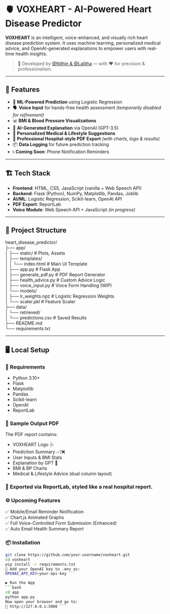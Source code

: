 # 🫀 VOXHEART - AI-Powered Heart Disease Predictor

**VOXHEART** is an intelligent, voice-enhanced, and visually rich heart disease prediction system. It uses machine learning, personalized medical advice, and OpenAI-generated explanations to empower users with real-time health insights.

> 🔬 Developed by [@Nithin & @Lalitha](https://github.com/Nani1-glitch) — with ❤️ for precision & professionalism.

---

## 🚀 Features

- 🧠 **ML-Powered Prediction** using Logistic Regression  
- 🗣️ **Voice Input** for hands-free health assessment *(temporarily disabled for refinement)*  
- 📊 **BMI & Blood Pressure Visualizations**  
- 💬 **AI-Generated Explanation** via OpenAI (GPT-3.5)  
- 📝 **Personalized Medical & Lifestyle Suggestions**  
- 📄 **Professional Hospital-style PDF Export** *(with charts, logo & results)*  
- 📦 **Data Logging** for future prediction tracking  
- 📞 **Coming Soon**: Phone Notification Reminders  

---

## 🏗️ Tech Stack

- **Frontend**: HTML, CSS, JavaScript (vanilla + Web Speech API)  
- **Backend**: Flask (Python), NumPy, Matplotlib, Pandas, Joblib  
- **AI/ML**: Logistic Regression, Scikit-learn, OpenAI API  
- **PDF Export**: ReportLab  
- **Voice Module**: Web Speech API + JavaScript *(in progress)*  

---

## 📂 Project Structure

heart_disease_predictor/  
├── app/  
│   ├── static/ # Plots, Assets  
│   ├── templates/  
│   │   └── index.html # Main UI Template  
│   ├── app.py # Flask App  
│   ├── generate_pdf.py # PDF Report Generator  
│   ├── health_advice.py # Custom Advice Logic  
│   ├── voice_input.py # Voice Form Handling (WIP)  
│   └── models/  
│       ├── lr_weights.npz # Logistic Regression Weights  
│       └── scaler.pkl # Feature Scaler  
├── data/  
│   └── retrieved/  
│       └── predictions.csv # Saved Results  
├── README.md  
└── requirements.txt

---

## 🖥️ Local Setup

### 🔧 Requirements

- Python 3.10+  
- Flask  
- Matplotlib  
- Pandas  
- Scikit-learn  
- OpenAI  
- ReportLab

### 📄 Sample Output PDF
The PDF report contains:

- VOXHEART Logo 🩺  
- Prediction Summary ✅/❌  
- User Inputs & BMI Stats  
- Explanation by GPT 🧠  
- BMI & BP Charts  
- Medical & Lifestyle Advice (dual column layout)  

### 🧾 Exported via ReportLab, styled like a real hospital report.

### ⚙️ Upcoming Features 
✅ Mobile/Email Reminder Notification  
✅ Chart.js Animated Graphs  
✅ Full Voice-Controlled Form Submission (Enhanced)  
✅ Auto Email Health Summary Report  


### 📦 Installation

```bash
git clone https://github.com/your-username/voxheart.git
cd voxheart
pip install -r requirements.txt
🔐 Add your OpenAI key to .env as:
OPENAI_API_KEY=your-api-key ```

▶️ Run the App
```bash
cd app
python app.py
Now open your browser and go to:
📍 http://127.0.0.1:5000 ```
